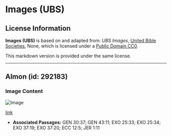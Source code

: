 # Images (UBS)

## License Information

**Images (UBS)** is based on and adapted from: _UBS Images_, [United Bible Societies](https://unitedbiblesocieties.org/), None, which is licensed under a [Public Domain CC0](https://creativecommons.org/public-domain/cc0/).

This markdown version is provided under the same license.



--------------------------------

## Almon (id: 292183)

### Image Content

![Image](https://cdn.aquifer.bible/aquifer-content/resources/Media/WEB-0021_almond.jpg)

[link](https://cdn.aquifer.bible/aquifer-content/resources/Media/WEB-0021_almond.jpg)

* **Associated Passages:** GEN 30:37; GEN 43:11; EXO 25:33; EXO 25:34; EXO 37:19; EXO 37:20; ECC 12:5; JER 1:11

